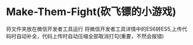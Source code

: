 # Make-Them-Fight(砍飞镖的小游戏) 
将文件夹放在微信开发者工具运行
将微信开发者工具详情中的ES6转ES5,上传代码时自动补全，代码上传时自动压缩全部取消打勾(重要，不然会报错)
